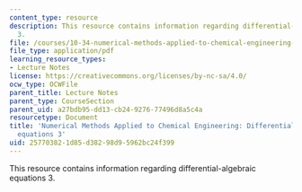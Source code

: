 ```yaml
---
content_type: resource
description: This resource contains information regarding differential-algebraic equations
  3.
file: /courses/10-34-numerical-methods-applied-to-chemical-engineering-fall-2015/257703821d85d38298d95962bc24f399_MIT10_34F15_Lec18.pdf
file_type: application/pdf
learning_resource_types:
- Lecture Notes
license: https://creativecommons.org/licenses/by-nc-sa/4.0/
ocw_type: OCWFile
parent_title: Lecture Notes
parent_type: CourseSection
parent_uid: a27bdb95-dd13-cb24-9276-77496d8a5c4a
resourcetype: Document
title: 'Numerical Methods Applied to Chemical Engineering: Differential-algebraic
  equations 3'
uid: 25770382-1d85-d382-98d9-5962bc24f399
---
```

This resource contains information regarding differential-algebraic equations 3.